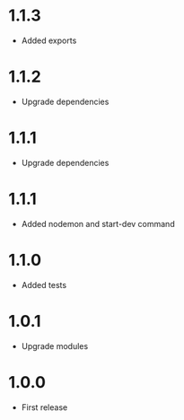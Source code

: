 1.1.3
===============================
- Added exports

1.1.2
===============================
- Upgrade dependencies

1.1.1
===============================
- Upgrade dependencies

1.1.1
===============================
- Added nodemon and start-dev command

1.1.0
===============================
- Added tests

1.0.1
===============================
- Upgrade modules

1.0.0
===============================
- First release
